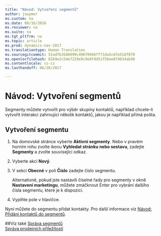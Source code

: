 ```yaml
---
title: "Návod: Vytvoření segmentů"
author: jswymer
ms.custom: na
ms.date: 09/16/2016
ms.reviewer: na
ms.suite: na
ms.tgt_pltfrm: na
ms.topic: article
ms.prod: dynamics-nav-2017
ms.translationtype: Human Translation
ms.sourcegitcommit: 51adfb3588099c496f0946ff71da5c6fe518f070
ms.openlocfilehash: 62b9e2c54e7229e9c9e8fdd51f56ee874b34ab40
ms.contentlocale: cs-cz
ms.lasthandoff: 06/26/2017

---
```

# <a name="how-to-create-segments"></a>Návod: Vytvoření segmentů
Segmenty můžete vytvořit pro výběr skupiny kontaktů, například chcete-li vytvořit interakci zahrnující několik kontaktů, jakou je například přímá pošta.

## <a name="to-create-a-segment"></a>Vytvoření segmentu
1. Na domovské stránce vyberte **Aktivní segmenty**. Nebo v pravém horním rohu zvolte ikonu **Vyhledat stránku nebo sestavu**, zadejte **Segmenty** a zvolte související odkaz.
2. Vyberte akci **Nový**.
3. V sekci **Obecné** v poli **Číslo** zadejte číslo segmentu.

    Alternativně, pokud jste nastavili číselné řady pro segmenty v okně **Nastavení marketingu**, můžete zmáčknout Enter pro vybrání dalšího čísla segmentu, které je k dispozici.
4. Vyplňte pole v hlavičce.

Nyní můžete do segmentu přidat kontakty. Pro další informace viz [Návod: Přidání kontaktů do segmentů](marketing-add-contact-segment.md).

##<a name="see-also"></a>Viz také
[Správa segmentů](marketing-segments.md)  
[Správa prodejních příležitostí](marketing-manage-sales-opportunities.md)  

